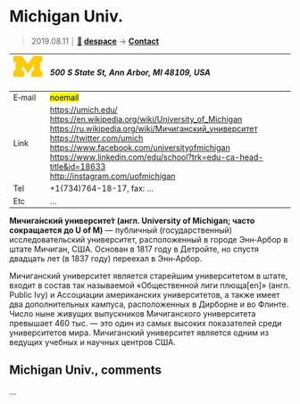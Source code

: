 # Michigan Univ.
> 2019.08.11 ┊ **[🚀](../index/index.md) [despace](index.md)** → **[Contact](contact.md)**

|[![](f/contact/m/michigan_univ_logo1_thumb.jpg)](f/contact/m/michigan_univ_logo1.png)|*500 S State St, Ann Arbor, MI 48109, USA*|
|:--|:--|
|E‑mail| <mark>noemail</mark> |
|Link| <https://umich.edu/><br> <https://en.wikipedia.org/wiki/University_of_Michigan><br> <https://ru.wikipedia.org/wiki/Мичиганский_университет><br> <https://twitter.com/umich><br> <https://www.facebook.com/universityofmichigan><br> <https://www.linkedin.com/edu/school?trk=edu-ca-head-title&id=18633><br> <http://instagram.com/uofmichigan> |
|Tel| +1(734)764-18-17, fax: … |
|Etc| … |

**Мичига́нский университе́т (англ. University of Michigan; часто сокращается до U of M)** — публичный (государственный) исследовательский университет, расположенный в городе Энн‑Арбор в штате Мичиган, США. Основан в 1817 году в Детройте, но спустя двадцать лет (в 1837 году) переехал в Энн‑Арбор.

Мичиганский университет является старейшим университетом в штате, входит в состав так называемой «Общественной лиги плюща[en]» (англ. Public Ivy) и Ассоциации американских университетов, а также имеет два дополнительных кампуса, расположенных в Дирборне и во Флинте. Число ныне живущих выпускников Мичиганского университета превышает 460 тыс. — это один из самых высоких показателей среди университетов мира. Мичиганский университет является одним из ведущих учебных и научных центров США.


<p style="page-break-after:always"> </p>

## Michigan Univ., comments

…

